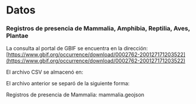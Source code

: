 # Datos

### Registros de presencia de Mammalia, Amphibia, Reptilia, Aves, Plantae
La consulta al portal de GBIF se encuentra en la dirección:  
[https://www.gbif.org/occurrence/download/0002762-200127171203522](https://www.gbif.org/occurrence/download/0002762-200127171203522)

El archivo CSV se almacenó en:




El archivo anterior se separó de la siguiente forma:

Registros de presencia de Mammalia:
mammalia.geojson

